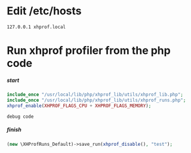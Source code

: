 # Edit /etc/hosts

```
127.0.0.1 xhprof.local
```

# Run xhprof profiler from the php code

##### start

```php
include_once "/usr/local/lib/php/xhprof_lib/utils/xhprof_lib.php";
include_once "/usr/local/lib/php/xhprof_lib/utils/xhprof_runs.php";
xhprof_enable(XHPROF_FLAGS_CPU + XHPROF_FLAGS_MEMORY);
```

``` debug code ```

##### finish
```php
(new \XHProfRuns_Default)->save_run(xhprof_disable(), "test");
```
